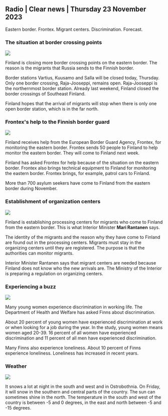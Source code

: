 ## Radio \| Clear news \| Thursday 23 November 2023

Eastern border. Frontex. Migrant centers. Discrimination. Forecast.

### The situation at border crossing points

![](https://images.cdn.yle.fi/image/upload/c_crop,h_3216,w_5712,x_0,y_421/ar_1.7777777777777777,c_fill,g_faces,h_675,w_1200/dpr_1.0/q_auto:eco/f_auto/fl_lossy/v1700751077/39-1205645655f665a86285)

Finland is closing more border crossing points on the eastern border. The reason is the migrants that Russia sends to the Finnish border.

Border stations Vartius, Kuusamo and Salla will be closed today, Thursday. Only one border crossing, Raja-Jooseppi, remains open. Raja-Jooseppi is the northernmost border station. Already last weekend, Finland closed the border crossings of Southeast Finland.

Finland hopes that the arrival of migrants will stop when there is only one open border station, which is in the far north.

### Frontex's help to the Finnish border guard

![](https://images.cdn.yle.fi/image/upload/c_crop,h_1080,w_1919,x_0,y_0/ar_1.7777777777777777,c_fill,g_faces,h_675,w_1200/dpr_1.0/q_auto:eco/f_auto/fl_lossy/v1663055873/39-100697563203716d9ecd)

Finland receives help from the European Border Guard Agency, Frontex, for monitoring the eastern border. Frontex sends 50 people to Finland to help monitor the eastern border. They will come to Finland next week.

Finland has asked Frontex for help because of the situation on the eastern border. Frontex also brings technical equipment to Finland for monitoring the eastern border. Frontex brings, for example, patrol cars to Finland.

More than 700 asylum seekers have come to Finland from the eastern border during November.

### Establishment of organization centers

![](https://images.cdn.yle.fi/image/upload/c_crop,h_1080,w_1919,x_0,y_0/ar_1.7777777777777777,c_fill,g_faces,h_675,w_1200/dpr_1.0/q_auto:eco/f_auto/fl_lossy/v1700721586/39-1205201655eed1e81849)

Finland is establishing processing centers for migrants who come to Finland from the eastern border. This is what Interior Minister **Mari Rantanen** says.

The identity of the migrants and the reason why they have come to Finland are found out in the processing centers. Migrants must stay in the organizing centers until they are registered. The purpose is that the authorities can monitor migrants.

Interior Minister Rantanen says that migrant centers are needed because Finland does not know who the new arrivals are. The Ministry of the Interior is preparing a regulation on organizing centers.

### Experiencing a buzz

![](https://images.cdn.yle.fi/image/upload/c_crop,h_2394,w_4256,x_0,y_110/ar_1.7777777777777777,c_fill,g_faces,h_675,w_1200/dpr_1.0/q_auto:eco/f_auto/fl_lossy/v1700718446/39-1205193655ee719688c7)

Many young women experience discrimination in working life. The Department of Health and Welfare has asked Finns about discrimination.

About 20 percent of young women have experienced discrimination at work or when looking for a job during the year. In the study, young women means women aged 20-39. 16 percent of all women have experienced discrimination and 11 percent of all men have experienced discrimination.

Many Finns also experience loneliness. About 10 percent of Finns experience loneliness. Loneliness has increased in recent years.

### Weather

![](https://images.cdn.yle.fi/image/upload/c_crop,h_1080,w_1919,x_0,y_0/ar_1.7777777777777777,c_fill,g_faces,h_675,w_1200/dpr_1.0/q_auto:eco/f_auto/fl_lossy/v1700752778/39-1205671655f6d69ed984)

It snows a lot at night in the south and west and in Ostrobothnia. On Friday, it will snow in the southern and central parts of the country. The sun can sometimes shine in the north. The temperature in the south and west of the country is between -5 and 0 degrees, in the east and north between -5 and -15 degrees.
